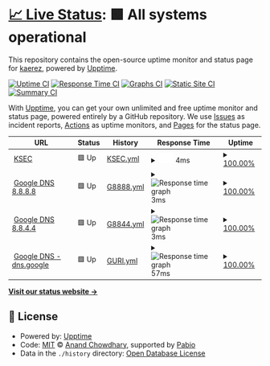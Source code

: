 # [📈 Live Status](https://kaerez.github.io/upptime): <!--live status--> **🟩 All systems operational**

This repository contains the open-source uptime monitor and status page for [kaerez](https://kaerez.github.io/upptime), powered by [Upptime](https://github.com/upptime/upptime).

[![Uptime CI](https://github.com/kaerez/upptime/workflows/Uptime%20CI/badge.svg)](https://github.com/kaerez/upptime/actions?query=workflow%3A%22Uptime+CI%22)
[![Response Time CI](https://github.com/kaerez/upptime/workflows/Response%20Time%20CI/badge.svg)](https://github.com/kaerez/upptime/actions?query=workflow%3A%22Response+Time+CI%22)
[![Graphs CI](https://github.com/kaerez/upptime/workflows/Graphs%20CI/badge.svg)](https://github.com/kaerez/upptime/actions?query=workflow%3A%22Graphs+CI%22)
[![Static Site CI](https://github.com/kaerez/upptime/workflows/Static%20Site%20CI/badge.svg)](https://github.com/kaerez/upptime/actions?query=workflow%3A%22Static+Site+CI%22)
[![Summary CI](https://github.com/kaerez/upptime/workflows/Summary%20CI/badge.svg)](https://github.com/kaerez/upptime/actions?query=workflow%3A%22Summary+CI%22)

With [Upptime](https://upptime.js.org), you can get your own unlimited and free uptime monitor and status page, powered entirely by a GitHub repository. We use [Issues](https://github.com/kaerez/upptime/issues) as incident reports, [Actions](https://github.com/kaerez/upptime/actions) as uptime monitors, and [Pages](https://kaerez.github.io/upptime) for the status page.

<!--start: status pages-->
<!-- This summary is generated by Upptime (https://github.com/upptime/upptime) -->
<!-- Do not edit this manually, your changes will be overwritten -->
<!-- prettier-ignore -->
| URL | Status | History | Response Time | Uptime |
| --- | ------ | ------- | ------------- | ------ |
| <img alt="" src="https://icons.duckduckgo.com/ip3/www.kalman.co.il.ico" height="13"> [KSEC](www.kalman.co.il) | 🟩 Up | [KSEC.yml](https://github.com/kaerez/upptime/commits/HEAD/history/KSEC.yml) | <details><summary><img alt="Response time graph" src="./graphs/KSEC/response-time-week.png" height="20"> 4ms</summary><br><a href="https://kaerez.github.io/upptime/history/KSEC"><img alt="Response time 29" src="https://img.shields.io/endpoint?url=https%3A%2F%2Fraw.githubusercontent.com%2Fkaerez%2Fupptime%2FHEAD%2Fapi%2FKSEC%2Fresponse-time.json"></a><br><a href="https://kaerez.github.io/upptime/history/KSEC"><img alt="24-hour response time 2" src="https://img.shields.io/endpoint?url=https%3A%2F%2Fraw.githubusercontent.com%2Fkaerez%2Fupptime%2FHEAD%2Fapi%2FKSEC%2Fresponse-time-day.json"></a><br><a href="https://kaerez.github.io/upptime/history/KSEC"><img alt="7-day response time 4" src="https://img.shields.io/endpoint?url=https%3A%2F%2Fraw.githubusercontent.com%2Fkaerez%2Fupptime%2FHEAD%2Fapi%2FKSEC%2Fresponse-time-week.json"></a><br><a href="https://kaerez.github.io/upptime/history/KSEC"><img alt="30-day response time 4" src="https://img.shields.io/endpoint?url=https%3A%2F%2Fraw.githubusercontent.com%2Fkaerez%2Fupptime%2FHEAD%2Fapi%2FKSEC%2Fresponse-time-month.json"></a><br><a href="https://kaerez.github.io/upptime/history/KSEC"><img alt="1-year response time 29" src="https://img.shields.io/endpoint?url=https%3A%2F%2Fraw.githubusercontent.com%2Fkaerez%2Fupptime%2FHEAD%2Fapi%2FKSEC%2Fresponse-time-year.json"></a></details> | <details><summary><a href="https://kaerez.github.io/upptime/history/KSEC">100.00%</a></summary><a href="https://kaerez.github.io/upptime/history/KSEC"><img alt="All-time uptime 100.00%" src="https://img.shields.io/endpoint?url=https%3A%2F%2Fraw.githubusercontent.com%2Fkaerez%2Fupptime%2FHEAD%2Fapi%2FKSEC%2Fuptime.json"></a><br><a href="https://kaerez.github.io/upptime/history/KSEC"><img alt="24-hour uptime 100.00%" src="https://img.shields.io/endpoint?url=https%3A%2F%2Fraw.githubusercontent.com%2Fkaerez%2Fupptime%2FHEAD%2Fapi%2FKSEC%2Fuptime-day.json"></a><br><a href="https://kaerez.github.io/upptime/history/KSEC"><img alt="7-day uptime 100.00%" src="https://img.shields.io/endpoint?url=https%3A%2F%2Fraw.githubusercontent.com%2Fkaerez%2Fupptime%2FHEAD%2Fapi%2FKSEC%2Fuptime-week.json"></a><br><a href="https://kaerez.github.io/upptime/history/KSEC"><img alt="30-day uptime 100.00%" src="https://img.shields.io/endpoint?url=https%3A%2F%2Fraw.githubusercontent.com%2Fkaerez%2Fupptime%2FHEAD%2Fapi%2FKSEC%2Fuptime-month.json"></a><br><a href="https://kaerez.github.io/upptime/history/KSEC"><img alt="1-year uptime 100.00%" src="https://img.shields.io/endpoint?url=https%3A%2F%2Fraw.githubusercontent.com%2Fkaerez%2Fupptime%2FHEAD%2Fapi%2FKSEC%2Fuptime-year.json"></a></details>
| <img alt="" src="https://www.google.com/favicon.ico" height="13"> [Google DNS 8.8.8.8](8.8.8.8) | 🟩 Up | [G8888.yml](https://github.com/kaerez/upptime/commits/HEAD/history/G8888.yml) | <details><summary><img alt="Response time graph" src="./graphs/G8888/response-time-week.png" height="20"> 3ms</summary><br><a href="https://kaerez.github.io/upptime/history/G8888"><img alt="Response time 4" src="https://img.shields.io/endpoint?url=https%3A%2F%2Fraw.githubusercontent.com%2Fkaerez%2Fupptime%2FHEAD%2Fapi%2FG8888%2Fresponse-time.json"></a><br><a href="https://kaerez.github.io/upptime/history/G8888"><img alt="24-hour response time 4" src="https://img.shields.io/endpoint?url=https%3A%2F%2Fraw.githubusercontent.com%2Fkaerez%2Fupptime%2FHEAD%2Fapi%2FG8888%2Fresponse-time-day.json"></a><br><a href="https://kaerez.github.io/upptime/history/G8888"><img alt="7-day response time 3" src="https://img.shields.io/endpoint?url=https%3A%2F%2Fraw.githubusercontent.com%2Fkaerez%2Fupptime%2FHEAD%2Fapi%2FG8888%2Fresponse-time-week.json"></a><br><a href="https://kaerez.github.io/upptime/history/G8888"><img alt="30-day response time 4" src="https://img.shields.io/endpoint?url=https%3A%2F%2Fraw.githubusercontent.com%2Fkaerez%2Fupptime%2FHEAD%2Fapi%2FG8888%2Fresponse-time-month.json"></a><br><a href="https://kaerez.github.io/upptime/history/G8888"><img alt="1-year response time 4" src="https://img.shields.io/endpoint?url=https%3A%2F%2Fraw.githubusercontent.com%2Fkaerez%2Fupptime%2FHEAD%2Fapi%2FG8888%2Fresponse-time-year.json"></a></details> | <details><summary><a href="https://kaerez.github.io/upptime/history/G8888">100.00%</a></summary><a href="https://kaerez.github.io/upptime/history/G8888"><img alt="All-time uptime 100.00%" src="https://img.shields.io/endpoint?url=https%3A%2F%2Fraw.githubusercontent.com%2Fkaerez%2Fupptime%2FHEAD%2Fapi%2FG8888%2Fuptime.json"></a><br><a href="https://kaerez.github.io/upptime/history/G8888"><img alt="24-hour uptime 100.00%" src="https://img.shields.io/endpoint?url=https%3A%2F%2Fraw.githubusercontent.com%2Fkaerez%2Fupptime%2FHEAD%2Fapi%2FG8888%2Fuptime-day.json"></a><br><a href="https://kaerez.github.io/upptime/history/G8888"><img alt="7-day uptime 100.00%" src="https://img.shields.io/endpoint?url=https%3A%2F%2Fraw.githubusercontent.com%2Fkaerez%2Fupptime%2FHEAD%2Fapi%2FG8888%2Fuptime-week.json"></a><br><a href="https://kaerez.github.io/upptime/history/G8888"><img alt="30-day uptime 100.00%" src="https://img.shields.io/endpoint?url=https%3A%2F%2Fraw.githubusercontent.com%2Fkaerez%2Fupptime%2FHEAD%2Fapi%2FG8888%2Fuptime-month.json"></a><br><a href="https://kaerez.github.io/upptime/history/G8888"><img alt="1-year uptime 100.00%" src="https://img.shields.io/endpoint?url=https%3A%2F%2Fraw.githubusercontent.com%2Fkaerez%2Fupptime%2FHEAD%2Fapi%2FG8888%2Fuptime-year.json"></a></details>
| <img alt="" src="https://www.google.com/favicon.ico" height="13"> [Google DNS 8.8.4.4](8.8.4.4) | 🟩 Up | [G8844.yml](https://github.com/kaerez/upptime/commits/HEAD/history/G8844.yml) | <details><summary><img alt="Response time graph" src="./graphs/G8844/response-time-week.png" height="20"> 3ms</summary><br><a href="https://kaerez.github.io/upptime/history/G8844"><img alt="Response time 3" src="https://img.shields.io/endpoint?url=https%3A%2F%2Fraw.githubusercontent.com%2Fkaerez%2Fupptime%2FHEAD%2Fapi%2FG8844%2Fresponse-time.json"></a><br><a href="https://kaerez.github.io/upptime/history/G8844"><img alt="24-hour response time 2" src="https://img.shields.io/endpoint?url=https%3A%2F%2Fraw.githubusercontent.com%2Fkaerez%2Fupptime%2FHEAD%2Fapi%2FG8844%2Fresponse-time-day.json"></a><br><a href="https://kaerez.github.io/upptime/history/G8844"><img alt="7-day response time 3" src="https://img.shields.io/endpoint?url=https%3A%2F%2Fraw.githubusercontent.com%2Fkaerez%2Fupptime%2FHEAD%2Fapi%2FG8844%2Fresponse-time-week.json"></a><br><a href="https://kaerez.github.io/upptime/history/G8844"><img alt="30-day response time 3" src="https://img.shields.io/endpoint?url=https%3A%2F%2Fraw.githubusercontent.com%2Fkaerez%2Fupptime%2FHEAD%2Fapi%2FG8844%2Fresponse-time-month.json"></a><br><a href="https://kaerez.github.io/upptime/history/G8844"><img alt="1-year response time 3" src="https://img.shields.io/endpoint?url=https%3A%2F%2Fraw.githubusercontent.com%2Fkaerez%2Fupptime%2FHEAD%2Fapi%2FG8844%2Fresponse-time-year.json"></a></details> | <details><summary><a href="https://kaerez.github.io/upptime/history/G8844">100.00%</a></summary><a href="https://kaerez.github.io/upptime/history/G8844"><img alt="All-time uptime 100.00%" src="https://img.shields.io/endpoint?url=https%3A%2F%2Fraw.githubusercontent.com%2Fkaerez%2Fupptime%2FHEAD%2Fapi%2FG8844%2Fuptime.json"></a><br><a href="https://kaerez.github.io/upptime/history/G8844"><img alt="24-hour uptime 100.00%" src="https://img.shields.io/endpoint?url=https%3A%2F%2Fraw.githubusercontent.com%2Fkaerez%2Fupptime%2FHEAD%2Fapi%2FG8844%2Fuptime-day.json"></a><br><a href="https://kaerez.github.io/upptime/history/G8844"><img alt="7-day uptime 100.00%" src="https://img.shields.io/endpoint?url=https%3A%2F%2Fraw.githubusercontent.com%2Fkaerez%2Fupptime%2FHEAD%2Fapi%2FG8844%2Fuptime-week.json"></a><br><a href="https://kaerez.github.io/upptime/history/G8844"><img alt="30-day uptime 100.00%" src="https://img.shields.io/endpoint?url=https%3A%2F%2Fraw.githubusercontent.com%2Fkaerez%2Fupptime%2FHEAD%2Fapi%2FG8844%2Fuptime-month.json"></a><br><a href="https://kaerez.github.io/upptime/history/G8844"><img alt="1-year uptime 100.00%" src="https://img.shields.io/endpoint?url=https%3A%2F%2Fraw.githubusercontent.com%2Fkaerez%2Fupptime%2FHEAD%2Fapi%2FG8844%2Fuptime-year.json"></a></details>
| <img alt="" src="https://www.google.com/favicon.ico" height="13"> [Google DNS - dns.google](https://dns.google) | 🟩 Up | [GURI.yml](https://github.com/kaerez/upptime/commits/HEAD/history/GURI.yml) | <details><summary><img alt="Response time graph" src="./graphs/GURI/response-time-week.png" height="20"> 57ms</summary><br><a href="https://kaerez.github.io/upptime/history/GURI"><img alt="Response time 96" src="https://img.shields.io/endpoint?url=https%3A%2F%2Fraw.githubusercontent.com%2Fkaerez%2Fupptime%2FHEAD%2Fapi%2FGURI%2Fresponse-time.json"></a><br><a href="https://kaerez.github.io/upptime/history/GURI"><img alt="24-hour response time 109" src="https://img.shields.io/endpoint?url=https%3A%2F%2Fraw.githubusercontent.com%2Fkaerez%2Fupptime%2FHEAD%2Fapi%2FGURI%2Fresponse-time-day.json"></a><br><a href="https://kaerez.github.io/upptime/history/GURI"><img alt="7-day response time 57" src="https://img.shields.io/endpoint?url=https%3A%2F%2Fraw.githubusercontent.com%2Fkaerez%2Fupptime%2FHEAD%2Fapi%2FGURI%2Fresponse-time-week.json"></a><br><a href="https://kaerez.github.io/upptime/history/GURI"><img alt="30-day response time 66" src="https://img.shields.io/endpoint?url=https%3A%2F%2Fraw.githubusercontent.com%2Fkaerez%2Fupptime%2FHEAD%2Fapi%2FGURI%2Fresponse-time-month.json"></a><br><a href="https://kaerez.github.io/upptime/history/GURI"><img alt="1-year response time 96" src="https://img.shields.io/endpoint?url=https%3A%2F%2Fraw.githubusercontent.com%2Fkaerez%2Fupptime%2FHEAD%2Fapi%2FGURI%2Fresponse-time-year.json"></a></details> | <details><summary><a href="https://kaerez.github.io/upptime/history/GURI">100.00%</a></summary><a href="https://kaerez.github.io/upptime/history/GURI"><img alt="All-time uptime 100.00%" src="https://img.shields.io/endpoint?url=https%3A%2F%2Fraw.githubusercontent.com%2Fkaerez%2Fupptime%2FHEAD%2Fapi%2FGURI%2Fuptime.json"></a><br><a href="https://kaerez.github.io/upptime/history/GURI"><img alt="24-hour uptime 100.00%" src="https://img.shields.io/endpoint?url=https%3A%2F%2Fraw.githubusercontent.com%2Fkaerez%2Fupptime%2FHEAD%2Fapi%2FGURI%2Fuptime-day.json"></a><br><a href="https://kaerez.github.io/upptime/history/GURI"><img alt="7-day uptime 100.00%" src="https://img.shields.io/endpoint?url=https%3A%2F%2Fraw.githubusercontent.com%2Fkaerez%2Fupptime%2FHEAD%2Fapi%2FGURI%2Fuptime-week.json"></a><br><a href="https://kaerez.github.io/upptime/history/GURI"><img alt="30-day uptime 100.00%" src="https://img.shields.io/endpoint?url=https%3A%2F%2Fraw.githubusercontent.com%2Fkaerez%2Fupptime%2FHEAD%2Fapi%2FGURI%2Fuptime-month.json"></a><br><a href="https://kaerez.github.io/upptime/history/GURI"><img alt="1-year uptime 100.00%" src="https://img.shields.io/endpoint?url=https%3A%2F%2Fraw.githubusercontent.com%2Fkaerez%2Fupptime%2FHEAD%2Fapi%2FGURI%2Fuptime-year.json"></a></details>

<!--end: status pages-->

[**Visit our status website →**](https://kaerez.github.io/upptime)

## 📄 License

- Powered by: [Upptime](https://github.com/upptime/upptime)
- Code: [MIT](./LICENSE) © [Anand Chowdhary](https://anandchowdhary.com), supported by [Pabio](https://pabio.com)
- Data in the `./history` directory: [Open Database License](https://opendatacommons.org/licenses/odbl/1-0/)
